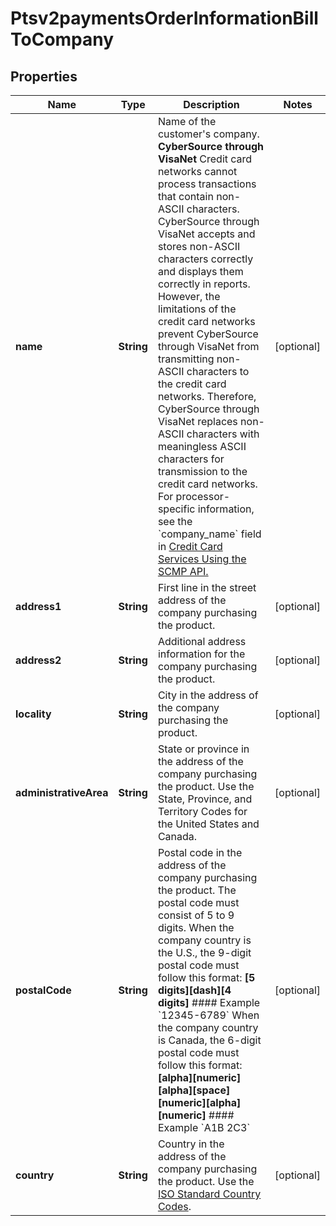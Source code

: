 
# Ptsv2paymentsOrderInformationBillToCompany

## Properties
Name | Type | Description | Notes
------------ | ------------- | ------------- | -------------
**name** | **String** | Name of the customer&#39;s company.  **CyberSource through VisaNet** Credit card networks cannot process transactions that contain non-ASCII characters. CyberSource through VisaNet accepts and stores non-ASCII characters correctly and displays them correctly in reports. However, the limitations of the credit card networks prevent CyberSource through VisaNet from transmitting non-ASCII characters to the credit card networks. Therefore, CyberSource through VisaNet replaces non-ASCII characters with meaningless ASCII characters for transmission to the credit card networks.  For processor-specific information, see the &#x60;company_name&#x60; field in [Credit Card Services Using the SCMP API.](http://apps.cybersource.com/library/documentation/dev_guides/CC_Svcs_SCMP_API/html)  |  [optional]
**address1** | **String** | First line in the street address of the company purchasing the product. |  [optional]
**address2** | **String** | Additional address information for the company purchasing the product. |  [optional]
**locality** | **String** | City in the address of the company purchasing the product. |  [optional]
**administrativeArea** | **String** | State or province in the address of the company purchasing the product. Use the State, Province, and Territory Codes for the United States and Canada.  |  [optional]
**postalCode** | **String** | Postal code in the address of the company purchasing the product. The postal code must consist of 5 to 9 digits.  When the company country is the U.S., the 9-digit postal code must follow this format: **[5 digits][dash][4 digits]** #### Example &#x60;12345-6789&#x60;  When the company country is Canada, the 6-digit postal code must follow this format: **[alpha][numeric][alpha][space][numeric][alpha][numeric]** #### Example &#x60;A1B 2C3&#x60;  |  [optional]
**country** | **String** | Country in the address of the company purchasing the product. Use the [ISO Standard Country Codes](https://developer.cybersource.com/library/documentation/sbc/quickref/countries_alpha_list.pdf).  |  [optional]




